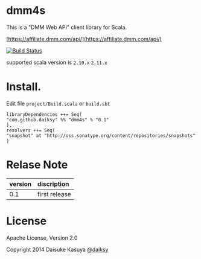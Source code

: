 dmm4s
=============

This is a "DMM Web API" client library for Scala.

[https://affiliate.dmm.com/api/](https://affiliate.dmm.com/api/)

[![Build Status](https://travis-ci.org/daiksy/dmm4s.png?branch=master)](https://travis-ci.org/daiksy/dmm4s)

supported scala version is ```2.10.x``` ```2.11.x```

# Install.

Edit file `project/Build.scala` or `build.sbt`

```
libraryDependencies ++= Seq(
"com.github.daiksy" %% "dmm4s" % "0.1"
),
resolvers ++= Seq(
"snapshot" at "http://oss.sonatype.org/content/repositories/snapshots"
)
```

# Relase Note
| version | discription |
|:----------|:----------|
| 0.1 | first release |

# License

Apache License, Version 2.0

Copyright 2014 Daisuke Kasuya [@daiksy](https://twitter.com/daiksy)